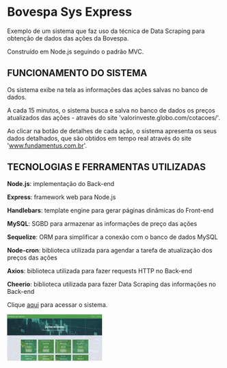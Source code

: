 # Bovespa Sys Express

Exemplo de um sistema que faz uso da técnica de Data Scraping para obtenção de dados das ações da Bovespa.

Construído em Node.js seguindo o padrão MVC.

## FUNCIONAMENTO DO SISTEMA
Os sistema exibe na tela as informações das ações salvas no banco de dados.

A cada 15 minutos, o sistema busca e salva no banco de dados os preços atualizados das ações - através do site 'valorinveste.globo.com/cotacoes/'.

Ao clicar na botão de detalhes de cada ação, o sistema apresenta os seus dados detalhados, que são obtidos em tempo real através do site 'www.fundamentus.com.br'.

## TECNOLOGIAS E FERRAMENTAS UTILIZADAS
<p><strong>Node.js</strong>: implementação do Back-end</p>
<p><strong>Express</strong>: framework web para Node.js</p>
<p><strong>Handlebars</strong>: template engine para gerar páginas dinâmicas do Front-end</p>
<p><strong>MySQL</strong>: SGBD para armazenar as informações de preço das ações</p>
<p><strong>Sequelize</strong>: ORM para simplificar a conexão com o banco de dados MySQL</p>
<p><strong>Node-cron</strong>: biblioteca utilizada para agendar a tarefa de atualização dos preços das ações</p>
<p><strong>Axios</strong>: biblioteca utilizada para fazer requests HTTP no Back-end</p>
<p><strong>Cheerio</strong>: biblioteca utilizada para fazer Data Scraping das informações no Back-end</p>

Clique <a href="https://bovespa-sys-express.herokuapp.com/" target="_blank">aqui</a> para acessar o sistema.

<img src="pics/sys_01.jpg" width=44%>
